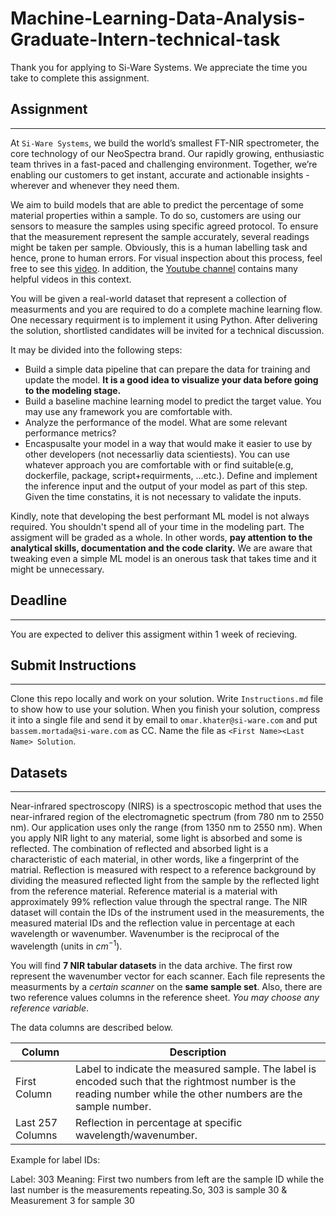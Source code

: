 # Machine-Learning-Data-Analysis-Graduate-Intern-technical-task

Thank you for applying to Si-Ware Systems. We appreciate the time you take to complete this assignment.

## Assignment
---
At `Si-Ware Systems`, we build the world’s smallest FT-NIR spectrometer, the core technology of our NeoSpectra brand. Our rapidly growing, enthusiastic team thrives in a fast-paced and challenging environment. Together, we’re enabling our customers to get instant, accurate and actionable insights - wherever and whenever they need them.

We aim to build models that are able to predict the percentage of some material properties within a sample. To do so, customers are using our sensors to measure the samples using specific agreed protocol. To ensure that the measurement represent the sample accurately, several readings might be taken per sample. Obviously, this is a human labelling task and hence, prone to human errors. For visual inspection about this process, feel free to see this [video](https://www.youtube.com/watch?v=EW-oE6xRsJs). In addition, the [Youtube channel](https://www.youtube.com/channel/UCPx_Gys4B6hSLw_JY3CkU5w) contains many helpful videos in this context. 

You will be given a real-world dataset that represent a collection of measurments and you are required to do a complete machine learning flow. One necessary requirment is to implement it using Python. After delivering the solution, shortlisted candidates will be invited for a technical discussion. 

It may be divided into the following steps:

  * Build a simple data pipeline that can prepare the data for training and update the model. **It is a good idea to visualize your data before going to the modeling stage.**
  * Build a baseline machine learning model to predict the target value. You may use any framework you are comfortable with. 
  * Analyze the performance of the model. What are some relevant performance metrics?
  * Encaspusalte your model in a way that would make it easier to use by other developers (not necessarliy data scientiests). You can use whatever approach you are comfortable with or find suitable(e.g, dockerfile, package, script+requirments, ...etc.). Define and implement the inference input and the output of your model as part of this step. Given the time constatins, it is not necessary to validate the inputs. 
  
  Kindly, note that developing the best performant ML model is not always required. You shouldn't spend all of your time in the modeling part. The assigment will be graded as a whole. In other words, **pay attention to the analytical skills, documentation and the code clarity.** We are aware that tweaking even a simple ML model is an onerous task that takes time and it might be unnecessary. 

## Deadline
---
You are expected to deliver this assigment within 1 week of recieving.

## Submit Instructions
---

Clone this repo locally and work on your solution. Write `Instructions.md` file to show how to use your solution. When you finish your solution, compress it into a single file and send it by email to `omar.khater@si-ware.com` and put `bassem.mortada@si-ware.com` as CC. Name the file as `<First Name><Last Name> Solution`.

## Datasets
---
Near-infrared spectroscopy (NIRS) is a spectroscopic method that uses the near-infrared region of the electromagnetic spectrum (from 780 nm to 2550 nm). Our application uses only the range (from 1350 nm to 2550 nm). When you apply NIR light to any material, some light is absorbed and some is reflected. The combination of reflected and absorbed light is a characteristic of each material, in other words, like a fingerprint of the matrial.  Reflection is measured with respect to a reference background by dividing the measured reflected light from the sample by the reflected light from the reference material.  Reference material is a material with approximately 99% reflection value through the spectral range. The NIR dataset will contain the IDs of the instrument used in the measurements, the measured material IDs and the reflection value in percentage at each wavelength or wavenumber. Wavenumber is the reciprocal of the wavelength (units in $cm^{-1}$).

You will find **7 NIR tabular datasets** in the data archive. The first row represent the wavenumber vector for each scanner. Each file represents the measurments by a _certain scanner_ on the **same sample set**. Also, there are two reference values columns in the reference sheet.  _You may choose any reference variable_.  


The data columns are described below. 

| Column       | Description |
| ----------- | ----------- |
| First Column     | Label to indicate the measured sample. The label is encoded such that the rightmost number is the reading number while the other numbers are the sample number.|
| Last 257 Columns | Reflection in percentage at specific wavelength/wavenumber. 

Example for label IDs: 

Label: 303
Meaning: First two numbers from left are the sample ID while the last number is the measurements repeating.So, 303 is sample 30 & Measurement 3 for sample 30
